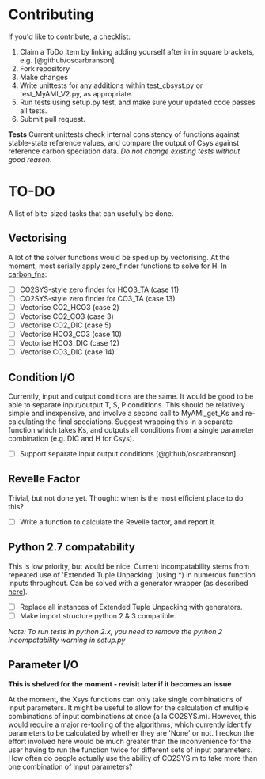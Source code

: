 Contributing
============

If you'd like to contribute, a checklist:

1. Claim a ToDo item by linking adding yourself after in in square brackets, e.g. [@github/oscarbranson]
2. Fork repository
3. Make changes
4. Write unittests for any additions within test_cbsyst.py or test_MyAMI_V2.py, as appropriate.
5. Run tests using setup.py test, and make sure your updated code passes all tests.
6. Submit pull request.

**Tests**
Current unittests check internal consistency of functions against stable-state reference values, and compare the output of Csys against reference carbon speciation data. *Do not change existing tests without good reason*.

TO-DO
=====
A list of bite-sized tasks that can usefully be done.

Vectorising
-----------
A lot of the solver functions would be sped up by vectorising. 
At the moment, most serially apply zero_finder functions to solve for H.
In [carbon_fns](cbsyst/carbon_fns.py):

- [ ] CO2SYS-style zero finder for HCO3_TA (case 11)
- [ ] CO2SYS-style zero finder for CO3_TA (case 13)
- [ ] Vectorise CO2_HCO3 (case 2)
- [ ] Vectorise CO2_CO3 (case 3)
- [ ] Vectorise CO2_DIC (case 5)
- [ ] Vectorise HCO3_CO3 (case 10)
- [ ] Vectorise HCO3_DIC (case 12)
- [ ] Vectorise CO3_DIC (case 14)

Condition I/O
-------------
Currently, input and output conditions are the same.
It would be good to be able to separate input/output T, S, P conditions.
This should be relatively simple and inexpensive, and involve a second call to MyAMI_get_Ks and re-calculating the final speciations.
Suggest wrapping this in a separate function which takes Ks, and outputs all conditions from a single parameter combination (e.g. DIC and H for Csys).

- [ ] Support separate input output conditions [@github/oscarbranson]

Revelle Factor
--------------
Trivial, but not done yet. Thought: when is the most efficient place to do this?

- [ ] Write a function to calculate the Revelle factor, and report it.

Python 2.7 compatability
------------------------
This is low priority, but would be nice.
Current incompatability stems from repeated use of 'Extended Tuple Unpacking' (using *) in numerous function inputs throughout.
Can be solved with a generator wrapper (as described [here](https://stackoverflow.com/questions/5333680/extended-tuple-unpacking-in-python-2)).

- [ ] Replace all instances of Extended Tuple Unpacking with generators.
- [ ] Make import structure python 2 & 3 compatible.

*Note: To run tests in python 2.x, you need to remove the python 2 incompatability warning in setup.py*

Parameter I/O
-------------
**This is shelved for the moment - revisit later if it becomes an issue**

At the moment, the Xsys functions can only take single combinations of input parameters.
It might be useful to allow for the calculation of multiple combinations of input combinations at once (a la CO2SYS.m).
However, this would require a major re-tooling of the algorithms, which currently identify parameters to be calculated by whether they are 'None' or not.
I reckon the effort involved here would be much greater than the inconvenience for the user having to run the function twice for different sets of input parameters.
How often do people actually use the ability of CO2SYS.m to take more than one combination of input parameters?

